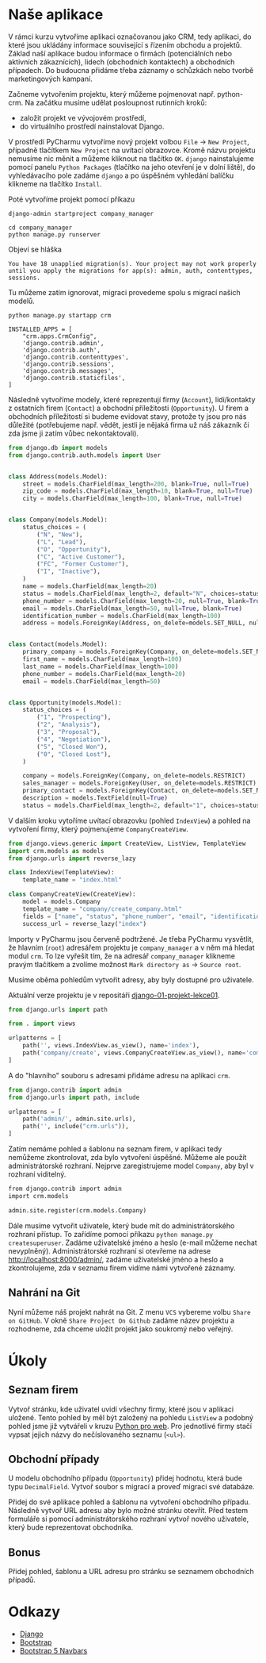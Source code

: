 # Naše aplikace

V rámci kurzu vytvoříme aplikaci označovanou jako CRM, tedy aplikaci, do které jsou ukládány informace související s řízením obchodu a projektů. Základ naší aplikace budou informace o firmách (potenciálních nebo aktivních zákaznících), lidech (obchodních kontaktech) a obchodních případech. Do budoucna přidáme třeba záznamy o schůzkách nebo tvorbě marketingových kampaní.

Začneme vytvořením projektu, který můžeme pojmenovat např. python-crm. Na začátku musíme udělat posloupnost rutinních kroků:

- založit projekt ve vývojovém prostředí,
- do virtuálního prostředí nainstalovat Django.

V prostředí PyCharmu vytvoříme nový projekt volbou `File` -> `New Project`, případně tlačítkem `New Project` na uvítací obrazovce. Kromě názvu projektu nemusíme nic měnit a můžeme kliknout na tlačítko `OK`. `django` nainstalujeme pomocí panelu `Python Packages` (tlačítko na jeho otevření je v dolní liště), do vyhledávacího pole zadáme `django` a po úspěšném vyhledání balíčku klikneme na tlačítko `Install`.

Poté vytvoříme projekt pomocí příkazu

```
django-admin startproject company_manager
```

```
cd company_manager
python manage.py runserver
```

Objeví se hláška

```
You have 18 unapplied migration(s). Your project may not work properly until you apply the migrations for app(s): admin, auth, contenttypes, sessions.
```

Tu můžeme zatím ignorovat, migraci provedeme spolu s migrací našich modelů.

```
python manage.py startapp crm
```

```
INSTALLED_APPS = [
    "crm.apps.CrmConfig",
    'django.contrib.admin',
    'django.contrib.auth',
    'django.contrib.contenttypes',
    'django.contrib.sessions',
    'django.contrib.messages',
    'django.contrib.staticfiles',
]
```

Následně vytvoříme modely, které reprezentují firmy (`Account`), lidi/kontakty z ostatních firem (`Contact`) a obchodní příležitosti (`Opportunity`). U firem a obchodních příležitostí si budeme evidovat stavy, protože ty jsou pro nás důležité (potřebujeme např. vědět, jestli je nějaká firma už náš zákazník či zda jsme ji zatím vůbec nekontaktovali).

```py
from django.db import models
from django.contrib.auth.models import User


class Address(models.Model):
    street = models.CharField(max_length=200, blank=True, null=True)
    zip_code = models.CharField(max_length=10, blank=True, null=True)
    city = models.CharField(max_length=100, blank=True, null=True)


class Company(models.Model):
    status_choices = (
        ("N", "New"),
        ("L", "Lead"),
        ("O", "Opportunity"),
        ("C", "Active Customer"),
        ("FC", "Former Customer"),
        ("I", "Inactive"),
    )
    name = models.CharField(max_length=20)
    status = models.CharField(max_length=2, default="N", choices=status_choices)
    phone_number = models.CharField(max_length=20, null=True, blank=True)
    email = models.CharField(max_length=50, null=True, blank=True)
    identification_number = models.CharField(max_length=100)
    address = models.ForeignKey(Address, on_delete=models.SET_NULL, null=True)


class Contact(models.Model):
    primary_company = models.ForeignKey(Company, on_delete=models.SET_NULL, null=True)
    first_name = models.CharField(max_length=100)
    last_name = models.CharField(max_length=100)
    phone_number = models.CharField(max_length=20)
    email = models.CharField(max_length=50)


class Opportunity(models.Model):
    status_choices = (
        ("1", "Prospecting"),
        ("2", "Analysis"),
        ("3", "Proposal"),
        ("4", "Negotiation"),
        ("5", "Closed Won"),
        ("0", "Closed Lost"),
    )

    company = models.ForeignKey(Company, on_delete=models.RESTRICT)
    sales_manager = models.ForeignKey(User, on_delete=models.RESTRICT)
    primary_contact = models.ForeignKey(Contact, on_delete=models.SET_NULL, null=True)
    description = models.TextField(null=True)
    status = models.CharField(max_length=2, default="1", choices=status_choices)

```

V dalším kroku vytoříme uvítací obrazovku (pohled `IndexView`) a pohled na vytvoření firmy, který pojmenujeme `CompanyCreateView`.

```py
from django.views.generic import CreateView, ListView, TemplateView
import crm.models as models
from django.urls import reverse_lazy

class IndexView(TemplateView):
    template_name = "index.html"

class CompanyCreateView(CreateView):
    model = models.Company
    template_name = "company/create_company.html"
    fields = ["name", "status", "phone_number", "email", "identification_number"]
    success_url = reverse_lazy("index")

```

Importy v PyCharmu jsou červeně podtržené. Je třeba PyCharmu vysvětlit, že hlavním (`root`) adresářem projektu je `company_manager` a v něm má hledat modul `crm`. To lze vyřešit tím, že na adresář `company_manager` klikneme pravým tlačítkem a zvolíme možnost `Mark directory as` -> `Source root`.

Musíme oběma pohledům vytvořit adresy, aby byly dostupné pro uživatele.

Aktuální verze projektu je v repositáři [django-01-projekt-lekce01](https://github.com/pesikj/django-01-projekt-lekce01).

```py
from django.urls import path

from . import views

urlpatterns = [
    path('', views.IndexView.as_view(), name='index'),
    path('company/create', views.CompanyCreateView.as_view(), name='company_create'),
]
```

A do "hlavního" souboru s adresami přidáme adresu na aplikaci `crm`.

```py
from django.contrib import admin
from django.urls import path, include

urlpatterns = [
    path('admin/', admin.site.urls),
    path('', include("crm.urls")),
]
```

Zatím nemáme pohled a šablonu na seznam firem, v aplikaci tedy nemůžeme zkontrolovat, zda bylo vytvoření úspěšné. Můžeme ale použít administrátorské rozhraní. Nejprve zaregistrujeme model `Company`, aby byl v rozhraní viditelný.

```html
from django.contrib import admin
import crm.models

admin.site.register(crm.models.Company)
```

Dále musíme vytvořit uživatele, který bude mít do administrátorského rozhraní přístup. To zařídíme pomocí příkazu `python manage.py createsuperuser`. Zadáme uživatelské jméno a heslo (e-mail můžeme nechat nevyplněný). Administrátorské rozhraní si otevřeme na adrese [http://localhost:8000/admin/](http://localhost:8000/admin/), zadáme uživatelské jméno a heslo a zkontrolujeme, zda v seznamu firem vidíme námi vytvořené záznamy.

## Nahrání na Git

Nyní můžeme náš projekt nahrát na Git. Z menu `VCS` vybereme volbu `Share on GitHub`. V okně `Share Project On Github` zadáme název projektu a rozhodneme, zda chceme uložit projekt jako soukromý nebo veřejný.

# Úkoly

## Seznam firem

Vytvoř stránku, kde uživatel uvidí všechny firmy, které jsou v aplikaci uložené. Tento pohled by měl být založený na pohledu `ListView` a podobný pohled jsme již vytvářeli v kruzu [Python pro web](https://kodim.cz/czechitas/progr2-python/python-pro-web/sablony-a-pohledy/#vytvoreni-seznamu-kurzu). Pro jednotlivé firmy stačí vypsat jejich názvy do nečíslovaného seznamu (`<ul>`).

## Obchodní případy

U modelu obchodního případu (`Opportunity`) přidej hodnotu, která bude typu `DecimalField`. Vytvoř soubor s migrací a proveď migraci své databáze.

Přidej do své aplikace pohled a šablonu na vytvoření obchodního případu. Následně vytvoř URL adresu aby bylo možné stránku otevřít. Před testem formuláře si pomocí administrátorského rozhraní vytvoř nového uživatele, který bude reprezentovat obchodníka.

## Bonus

Přidej pohled, šablonu a URL adresu pro stránku se seznamem obchodních případů.


# Odkazy

* [Django](https://www.djangoproject.com/)
* [Bootstrap](https://getbootstrap.com/)
* [Bootstrap 5 Navbars](https://www.w3schools.com/bootstrap5/bootstrap_navbar.php)

